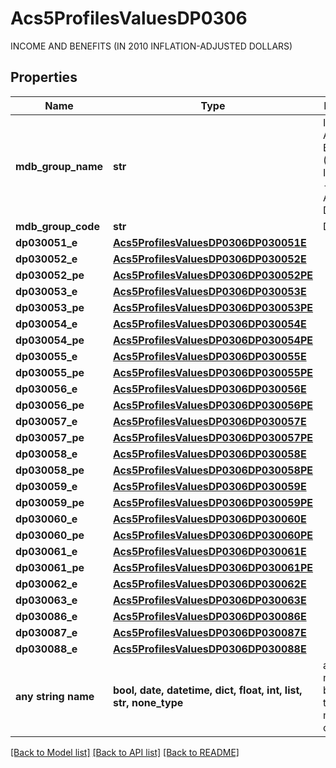# Acs5ProfilesValuesDP0306

INCOME AND BENEFITS (IN 2010 INFLATION-ADJUSTED DOLLARS)

## Properties
Name | Type | Description | Notes
------------ | ------------- | ------------- | -------------
**mdb_group_name** | **str** | INCOME AND BENEFITS (IN 2010 INFLATION-ADJUSTED DOLLARS) | 
**mdb_group_code** | **str** | DP0306 | 
**dp030051_e** | [**Acs5ProfilesValuesDP0306DP030051E**](Acs5ProfilesValuesDP0306DP030051E.md) |  | 
**dp030052_e** | [**Acs5ProfilesValuesDP0306DP030052E**](Acs5ProfilesValuesDP0306DP030052E.md) |  | 
**dp030052_pe** | [**Acs5ProfilesValuesDP0306DP030052PE**](Acs5ProfilesValuesDP0306DP030052PE.md) |  | 
**dp030053_e** | [**Acs5ProfilesValuesDP0306DP030053E**](Acs5ProfilesValuesDP0306DP030053E.md) |  | 
**dp030053_pe** | [**Acs5ProfilesValuesDP0306DP030053PE**](Acs5ProfilesValuesDP0306DP030053PE.md) |  | 
**dp030054_e** | [**Acs5ProfilesValuesDP0306DP030054E**](Acs5ProfilesValuesDP0306DP030054E.md) |  | 
**dp030054_pe** | [**Acs5ProfilesValuesDP0306DP030054PE**](Acs5ProfilesValuesDP0306DP030054PE.md) |  | 
**dp030055_e** | [**Acs5ProfilesValuesDP0306DP030055E**](Acs5ProfilesValuesDP0306DP030055E.md) |  | 
**dp030055_pe** | [**Acs5ProfilesValuesDP0306DP030055PE**](Acs5ProfilesValuesDP0306DP030055PE.md) |  | 
**dp030056_e** | [**Acs5ProfilesValuesDP0306DP030056E**](Acs5ProfilesValuesDP0306DP030056E.md) |  | 
**dp030056_pe** | [**Acs5ProfilesValuesDP0306DP030056PE**](Acs5ProfilesValuesDP0306DP030056PE.md) |  | 
**dp030057_e** | [**Acs5ProfilesValuesDP0306DP030057E**](Acs5ProfilesValuesDP0306DP030057E.md) |  | 
**dp030057_pe** | [**Acs5ProfilesValuesDP0306DP030057PE**](Acs5ProfilesValuesDP0306DP030057PE.md) |  | 
**dp030058_e** | [**Acs5ProfilesValuesDP0306DP030058E**](Acs5ProfilesValuesDP0306DP030058E.md) |  | 
**dp030058_pe** | [**Acs5ProfilesValuesDP0306DP030058PE**](Acs5ProfilesValuesDP0306DP030058PE.md) |  | 
**dp030059_e** | [**Acs5ProfilesValuesDP0306DP030059E**](Acs5ProfilesValuesDP0306DP030059E.md) |  | 
**dp030059_pe** | [**Acs5ProfilesValuesDP0306DP030059PE**](Acs5ProfilesValuesDP0306DP030059PE.md) |  | 
**dp030060_e** | [**Acs5ProfilesValuesDP0306DP030060E**](Acs5ProfilesValuesDP0306DP030060E.md) |  | 
**dp030060_pe** | [**Acs5ProfilesValuesDP0306DP030060PE**](Acs5ProfilesValuesDP0306DP030060PE.md) |  | 
**dp030061_e** | [**Acs5ProfilesValuesDP0306DP030061E**](Acs5ProfilesValuesDP0306DP030061E.md) |  | 
**dp030061_pe** | [**Acs5ProfilesValuesDP0306DP030061PE**](Acs5ProfilesValuesDP0306DP030061PE.md) |  | 
**dp030062_e** | [**Acs5ProfilesValuesDP0306DP030062E**](Acs5ProfilesValuesDP0306DP030062E.md) |  | 
**dp030063_e** | [**Acs5ProfilesValuesDP0306DP030063E**](Acs5ProfilesValuesDP0306DP030063E.md) |  | 
**dp030086_e** | [**Acs5ProfilesValuesDP0306DP030086E**](Acs5ProfilesValuesDP0306DP030086E.md) |  | 
**dp030087_e** | [**Acs5ProfilesValuesDP0306DP030087E**](Acs5ProfilesValuesDP0306DP030087E.md) |  | 
**dp030088_e** | [**Acs5ProfilesValuesDP0306DP030088E**](Acs5ProfilesValuesDP0306DP030088E.md) |  | 
**any string name** | **bool, date, datetime, dict, float, int, list, str, none_type** | any string name can be used but the value must be the correct type | [optional]

[[Back to Model list]](../README.md#documentation-for-models) [[Back to API list]](../README.md#documentation-for-api-endpoints) [[Back to README]](../README.md)



